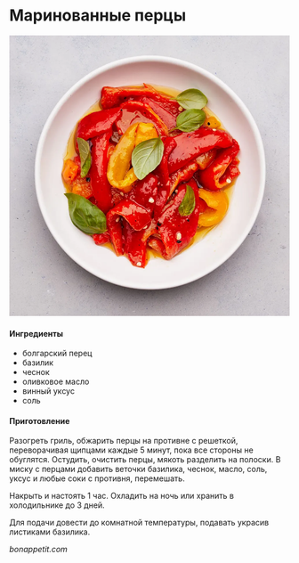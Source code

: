 ﻿---
image: ../pics/peppers-marinated.webp
---
# Маринованные перцы

![Маринованные перцы](../pics/peppers-marinated.webp)

#### Ингредиенты

* болгарский перец
* базилик
* чеснок
* оливковое масло
* винный уксус
* соль

#### Приготовление

Разогреть гриль, обжарить перцы на противне с решеткой, переворачивая щипцами каждые 5 минут, пока все стороны не обуглятся. Остудить, очистить перцы, мякоть разделить на полоски. В миску с перцами добавить веточки базилика, чеснок, масло, соль, уксус и любые соки с противня, перемешать. 

Накрыть и настоять 1 час. Охладить на ночь или хранить в холодильнике до 3 дней.

Для подачи довести до комнатной температуры, подавать украсив листиками базилика.

*bonappetit.com*
